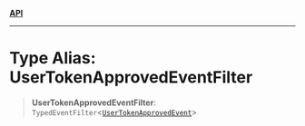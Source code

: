 [**API**](../../../README.md)

***

# Type Alias: UserTokenApprovedEventFilter

> **UserTokenApprovedEventFilter**: `TypedEventFilter`\<[`UserTokenApprovedEvent`](UserTokenApprovedEvent.md)\>
